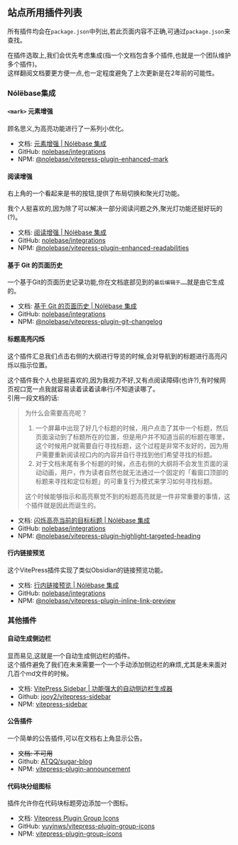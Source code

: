 ## 站点所用插件列表

所有插件均会在`package.json`中列出,若此页面内容不正确,可通过`package.json`来查找。

在插件选取上,我们会优先考虑集成(指一个文档包含多个插件,也就是一个团队维护多个插件)。\
这样翻阅文档要更方便一点,也一定程度避免了上次更新是在2年前的可能性。

### Nólëbase集成

#### `<mark>` 元素增强

顾名思义,为高亮功能进行了一系列小优化。

- 文档: [元素增强 | Nólëbase 集成](https://nolebase-integrations.ayaka.io/pages/zh-CN/integrations/vitepress-plugin-enhanced-mark/)
- GitHub: [nolebase/integrations](https://github.com/nolebase/integrations)
- NPM: [@nolebase/vitepress-plugin-enhanced-mark](https://www.npmjs.com/package/@nolebase/vitepress-plugin-enhanced-mark)

#### 阅读增强

右上角的一个看起来是书的按钮,提供了布局切换和聚光灯功能。

我个人挺喜欢的,因为除了可以解决一部分阅读问题之外,聚光灯功能还挺好玩的(?)。

- 文档: [阅读增强 | Nólëbase 集成](https://nolebase-integrations.ayaka.io/pages/zh-CN/integrations/vitepress-plugin-enhanced-readabilities/)
- GitHub: [nolebase/integrations](https://github.com/nolebase/integrations)
- NPM: [@nolebase/vitepress-plugin-enhanced-readabilities](https://www.npmjs.com/package/@nolebase/vitepress-plugin-enhanced-readabilities)

#### 基于 Git 的页面历史

一个基于Git的页面历史记录功能,你在文档底部见到的`最后编辑于……`就是由它生成的。

- 文档: [基于 Git 的页面历史 | Nólëbase 集成](https://nolebase-integrations.ayaka.io/pages/zh-CN/integrations/vitepress-plugin-git-changelog/)
- GitHub: [nolebase/integrations](https://github.com/nolebase/integrations)
- NPM: [@nolebase/vitepress-plugin-git-changelog](https://www.npmjs.com/package/@nolebase/vitepress-plugin-git-changelog)

#### 标题高亮闪烁

这个插件汇总我们点击右侧的大纲进行导览的时候,会对导航到的标题进行高亮闪烁以指示位置。

这个插件我个人也是挺喜欢的,因为我视力不好,又有点阅读障碍(也许?),有时候网页视口宽一点我就容易读着读着读串行/不知道读哪了。\
引用一段文档的话:

> 为什么会需要高亮呢？
>
> 1. 一个屏幕中出现了好几个标题的时候，用户点击了其中一个标题，然后页面滚动到了标题所在的位置，但是用户并不知道当前的标题在哪里，这个时候用户就需要自行寻找标题，这个过程是非常不友好的，因为用户需要重新阅读视口内的内容并自行寻找到他们希望寻找的标题。
> 2. 对于文档末尾有多个标题的时候，点击右侧的大纲将不会发生页面的滚动动画，用户，作为读者自然也就无法通过一个固定的「看窗口顶部的标题来寻找和定位标题」的可重复行为模式来学习如何寻找标题。
>
> 这个时候能够指示和高亮察觉不到的标题高亮就是一件非常重要的事情，这个插件就是因此而诞生的。

- 文档: [闪烁高亮当前的目标标题 | Nólëbase 集成](https://nolebase-integrations.ayaka.io/pages/zh-CN/integrations/vitepress-plugin-highlight-targeted-heading/#%E6%95%88%E6%9E%9C%E6%BC%94%E7%A4%BA)
- GitHub: [nolebase/integrations](https://github.com/nolebase/integrations)
- NPM: [@nolebase/vitepress-plugin-highlight-targeted-heading](https://www.npmjs.com/package/@nolebase/vitepress-plugin-highlight-targeted-heading)

#### 行内链接预览

这个VitePress插件实现了类似Obsidian的链接预览功能。

- 文档: [行内链接预览 | Nólëbase 集成](https://nolebase-integrations.ayaka.io/pages/zh-CN/integrations/vitepress-plugin-inline-link-preview/)
- GitHub: [nolebase/integrations](https://github.com/nolebase/integrations)
- NPM: [@nolebase/vitepress-plugin-inline-link-preview](https://www.npmjs.com/package/@nolebase/vitepress-plugin-inline-link-preview)

### 其他插件

#### 自动生成侧边栏

显而易见,这就是一个自动生成侧边栏的插件。\
这个插件避免了我们在未来需要一个一个手动添加侧边栏的麻烦,尤其是未来面对几百个md文件的时候。

- 文档: [VitePress Sidebar | 功能强大的自动侧边栏生成器](https://vitepress-sidebar.cdget.com/zhHans/)
- Github: [jooy2/vitepress-sidebar](https://github.com/jooy2/vitepress-sidebar)
- NPM: [vitepress-sidebar](https://www.npmjs.com/package/vitepress-sidebar)

#### 公告插件

一个简单的公告插件,可以在文档右上角显示公告。

- ~~文档: 不可用~~
- Github: [ATQQ/sugar-blog](https://github.com/ATQQ/sugar-blog)
- NPM: [vitepress-plugin-announcement](https://www.npmjs.com/package/vitepress-plugin-announcement)

#### 代码块分组图标

插件允许你在代码块标题旁边添加一个图标。

- 文档: [Vitepress Plugin Group Icons](https://vp.yuy1n.io/)
- GitHub: [yuyinws/vitepress-plugin-group-icons](https://github.com/yuyinws/vitepress-plugin-group-icons)
- NPM: [vitepress-plugin-group-icons](https://www.npmjs.com/package/vitepress-plugin-group-icons)